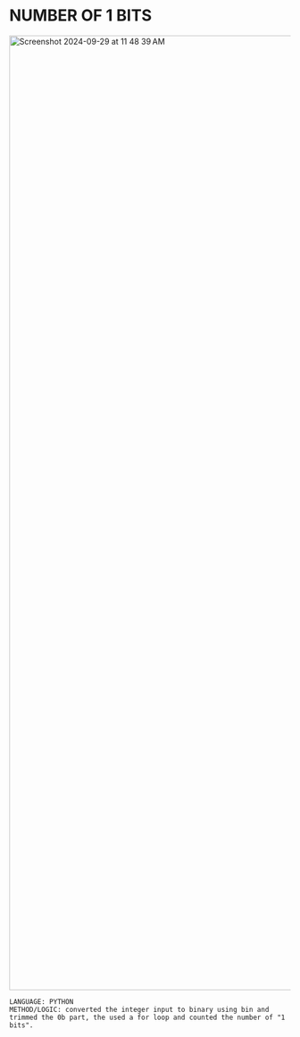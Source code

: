 # NUMBER OF 1 BITS
<img width="1710" alt="Screenshot 2024-09-29 at 11 48 39 AM" src="https://github.com/user-attachments/assets/66b2fc56-4561-4c7f-91ec-641f5e79cb12">

    LANGUAGE: PYTHON
    METHOD/LOGIC: converted the integer input to binary using bin and trimmed the 0b part, the used a for loop and counted the number of "1 bits".
